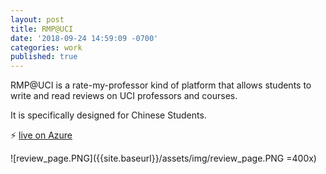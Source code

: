```yaml
---
layout: post
title: RMP@UCI
date: '2018-09-24 14:59:09 -0700'
categories: work
published: true
---
```


RMP@UCI is a rate-my-professor kind of platform that allows students to write and read reviews on UCI professors and courses.

It is specifically designed for Chinese Students.

:zap: [live on Azure](http://13.66.192.54/rmp_uci/)

![review_page.PNG]({{site.baseurl}}/assets/img/review_page.PNG =400x)
